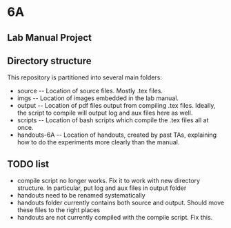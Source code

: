 # 6A
## Lab Manual Project

## Directory structure

This repository is partitioned into several main folders:

* source -- Location of source files.  Mostly .tex files.
* imgs -- Location of images embedded in the lab manual.
* output -- Location of pdf files output from compiling .tex files.  Ideally,
  the script to compile will output log and aux files here as well.
* scripts -- Location of bash scripts which compile the .tex files all at once.
* handouts-6A -- Location of handouts, created by past TAs, 
explaining how to do the experiments more clearly than the manual.

## TODO list

* compile script no longer works.  Fix it to work with new directory structure.
  In particular, put log and aux files in output folder
* handouts need to be renamed systematically
* handouts folder currently contains both source and output.  Should move these
  files to the right places
* handouts are not currently compiled with the compile script.  Fix this.
